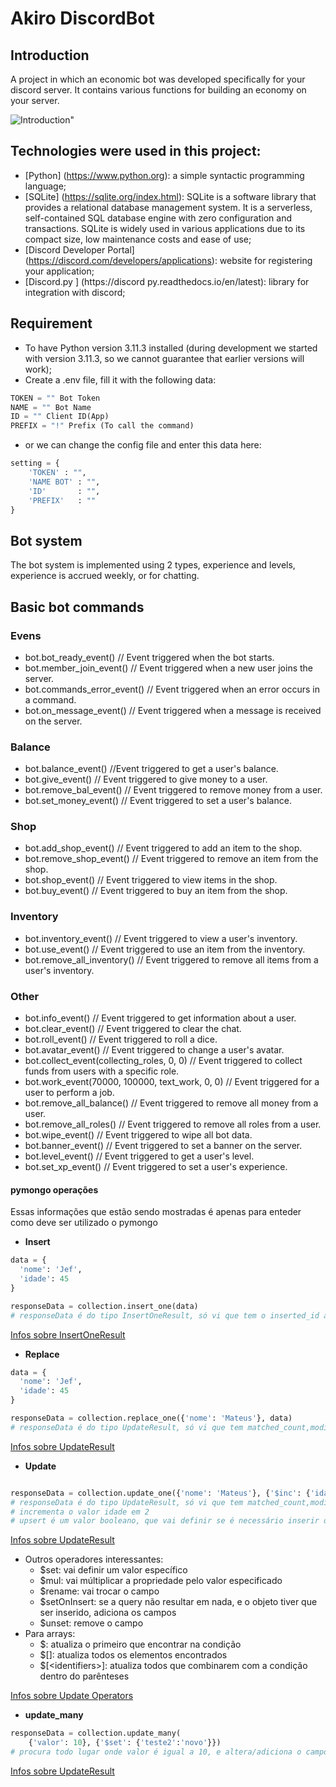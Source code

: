 # Akiro DiscordBot

## Introduction

A project in which an economic bot was developed specifically for your discord server. It contains various functions for building an economy on your server.

![Introduction](https://i.pinimg.com/originals/74/5c/c9/745cc90fcc688569610f84bc5d2b2fd6.gif)"

## Technologies were used in this project:

* [Python] (https://www.python.org): a simple syntactic programming language;
* [SQLite] (https://sqlite.org/index.html): SQLite is a software library that provides a relational database management system. It is a serverless, self-contained SQL database engine with zero configuration and transactions. SQLite is widely used in various applications due to its compact size, low maintenance costs and ease of use;
* [Discord Developer Portal] (https://discord.com/developers/applications): website for registering your application;
* [Discord.py ] (https://discord py.readthedocs.io/en/latest): library for integration with discord;

## Requirement

* To have Python version 3.11.3 installed (during development we started with version 3.11.3, so we cannot guarantee that earlier versions will work);
* Create a .env file, fill it with the following data:

```py
TOKEN = "" Bot Token
NAME = "" Bot Name
ID = "" Client ID(App)
PREFIX = "!" Prefix (To call the command)
```
* or we can change the config file and enter this data here:

```py
setting = {
    'TOKEN' : "",
    'NAME BOT' : "",
    'ID'       : "",
    'PREFIX'   : ""
}
```

## Bot system

The bot system is implemented using 2 types, experience and levels, experience is accrued weekly, or for chatting.

## Basic bot commands

### Evens
* bot.bot_ready_event() // Event triggered when the bot starts.
* bot.member_join_event() // Event triggered when a new user joins the server.
* bot.commands_error_event() // Event triggered when an error occurs in a command.
* bot.on_message_event() // Event triggered when a message is received on the server.

### Balance
* bot.balance_event() //Event triggered to get a user's balance.
* bot.give_event() // Event triggered to give money to a user.
* bot.remove_bal_event() // Event triggered to remove money from a user.
* bot.set_money_event() // Event triggered to set a user's balance.

### Shop
* bot.add_shop_event() // Event triggered to add an item to the shop.
* bot.remove_shop_event() // Event triggered to remove an item from the shop.
* bot.shop_event() // Event triggered to view items in the shop.
* bot.buy_event() // Event triggered to buy an item from the shop.

### Inventory
* bot.inventory_event() // Event triggered to view a user's inventory.
* bot.use_event() // Event triggered to use an item from the inventory.
* bot.remove_all_inventory() // Event triggered to remove all items from a user's inventory.

### Other

* bot.info_event() // Event triggered to get information about a user.
* bot.clear_event() // Event triggered to clear the chat.
* bot.roll_event() // Event triggered to roll a dice.
* bot.avatar_event() // Event triggered to change a user's avatar.
* bot.collect_event(collecting_roles, 0, 0) // Event triggered to collect funds from users with a specific role.
* bot.work_event(70000, 100000, text_work, 0, 0) // Event triggered for a user to perform a job.
* bot.remove_all_balance() // Event triggered to remove all money from a user.
* bot.remove_all_roles() // Event triggered to remove all roles from a user.
* bot.wipe_event() // Event triggered to wipe all bot data.
* bot.banner_event() // Event triggered to set a banner on the server.
* bot.level_event() // Event triggered to get a user's level.
* bot.set_xp_event() // Event triggered to set a user's experience.

#### pymongo operações

Essas informações que estão sendo mostradas é apenas para enteder como deve ser utilizado o pymongo

* **Insert**
```py
data = {
  'nome': 'Jef',
  'idade': 45
}

responseData = collection.insert_one(data)
# responseData é do tipo InsertOneResult, só vi que tem o inserted_id até agora
```
[Infos sobre InsertOneResult](https://pymongo.readthedocs.io/en/stable/api/pymongo/results.html#pymongo.results.InsertOneResult)

* **Replace**
```py
data = {
  'nome': 'Jef',
  'idade': 45
}

responseData = collection.replace_one({'nome': 'Mateus'}, data)
# responseData é do tipo UpdateResult, só vi que tem matched_count,modified_count e upserted_id de informações relevantes
```
[Infos sobre UpdateResult](https://pymongo.readthedocs.io/en/stable/api/pymongo/results.html#pymongo.results.UpdateResult)

* **Update**
```py

responseData = collection.update_one({'nome': 'Mateus'}, {'$inc': {'idade': 2}}, upsert)
# responseData é do tipo UpdateResult, só vi que tem matched_count,modified_count e upserted_id de informações relevantes
# incrementa o valor idade em 2
# upsert é um valor booleano, que vai definir se é necessário inserir o objeto ou não
```
[Infos sobre UpdateResult](https://pymongo.readthedocs.io/en/stable/api/pymongo/results.html#pymongo.results.UpdateResult)
* Outros operadores interessantes:
  * $set: vai definir um valor específico
  * $mul: vai múltiplicar a propriedade pelo valor especificado
  * $rename: vai trocar o campo
  * $setOnInsert: se a query não resultar em nada, e o objeto tiver que ser inserido, adiciona os campos
  * $unset: remove o campo
* Para arrays:
  * $: atualiza o primeiro que encontrar na condição
  * $[]: atualiza todos os elementos encontrados
  * $[\<identifiers\>]: atualiza todos que combinarem com a condição dentro do parênteses

[Infos sobre Update Operators](https://docs.mongodb.com/manual/reference/operator/update/#std-label-update-operators)


* **update_many**
```py
responseData = collection.update_many(
    {'valor': 10}, {'$set': {'teste2':'novo'}})
# procura todo lugar onde valor é igual a 10, e altera/adiciona o campo teste2 = novo
```
[Infos sobre UpdateResult](https://pymongo.readthedocs.io/en/stable/api/pymongo/results.html#pymongo.results.UpdateResult)

